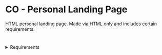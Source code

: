 # CO - Personal Landing Page
HTML personal landing page. Made via HTML only and includes certain requirements.

# 

<details>
    <summary>Requirements</summary>
    
- [ ] Header: 
    - [ ] include image and text that clearly tell visitors what they can find on site
- [ ] Introduction:
    - [ ] include details about purpose and mission of site
    - [ ] include info about self and why created the site
- [ ] About Me Section:
    - [ ] include more detail information about site and why site created
    - [ ] include links to other websites where people can learn more about self
- [ ] Write Two Paragraps:
    - [ ] TBD
    - [ ] TBD
- [ ] Blog Post: 
    - [ ] about learnt so far
    - [ ] found most interesting
- [ ] Content area with text and image:
    - [ ] explains what you do and how you do it
- [ ] Call-to-action button encouraging sign up for something
- [ ] Navigation
- [ ] Branding
- [ ] Search Functionality
- [ ] Footer
</details>



